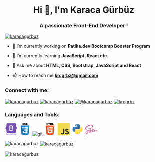 <h1 align="center">Hi 👋, I'm Karaca Gürbüz</h1>
<h3 align="center">A passionate Front-End Developer !</h3>

<p align="left"> <a href="https://github.com/ryo-ma/github-profile-trophy"><img src="https://github-profile-trophy.vercel.app/?username=karacagurbuz" alt="karacagurbuz" /></a> </p>

- 🔭 I’m currently working on **Patika.dev Bootcamp Booster Program**

- 🌱 I’m currently learning **JavaScript, React etc.**

- 💬 Ask me about **HTML, CSS, Bootstrap, JavaScript and React**

- 📫 How to reach me **krcgrbz@gmail.com**

<h3 align="left">Connect with me:</h3>
<p align="left">
<a href="https://codepen.io/karacagurbuz" target="blank"><img align="center" src="https://raw.githubusercontent.com/rahuldkjain/github-profile-readme-generator/master/src/images/icons/Social/codepen.svg" alt="karacagurbuz" height="30" width="40" /></a>
<a href="https://linkedin.com/in/karacagurbuz" target="blank"><img align="center" src="https://raw.githubusercontent.com/rahuldkjain/github-profile-readme-generator/master/src/images/icons/Social/linked-in-alt.svg" alt="karacagurbuz" height="30" width="40" /></a>
<a href="https://medium.com/@karacagurbuz" target="blank"><img align="center" src="https://raw.githubusercontent.com/rahuldkjain/github-profile-readme-generator/master/src/images/icons/Social/medium.svg" alt="@karacagurbuz" height="30" width="40" /></a>
<a href="https://www.hackerrank.com/krcgrbz" target="blank"><img align="center" src="https://raw.githubusercontent.com/rahuldkjain/github-profile-readme-generator/master/src/images/icons/Social/hackerrank.svg" alt="krcgrbz" height="30" width="40" /></a>
</p>

<h3 align="left">Languages and Tools:</h3>
<p align="left"> <a href="https://getbootstrap.com" target="_blank" rel="noreferrer"> <img src="https://raw.githubusercontent.com/devicons/devicon/master/icons/bootstrap/bootstrap-plain-wordmark.svg" alt="bootstrap" width="40" height="40"/> </a> <a href="https://www.w3schools.com/css/" target="_blank" rel="noreferrer"> <img src="https://raw.githubusercontent.com/devicons/devicon/master/icons/css3/css3-original-wordmark.svg" alt="css3" width="40" height="40"/> </a> <a href="https://git-scm.com/" target="_blank" rel="noreferrer"> <img src="https://www.vectorlogo.zone/logos/git-scm/git-scm-icon.svg" alt="git" width="40" height="40"/> </a> <a href="https://www.w3.org/html/" target="_blank" rel="noreferrer"> <img src="https://raw.githubusercontent.com/devicons/devicon/master/icons/html5/html5-original-wordmark.svg" alt="html5" width="40" height="40"/> </a> <a href="https://developer.mozilla.org/en-US/docs/Web/JavaScript" target="_blank" rel="noreferrer"> <img src="https://raw.githubusercontent.com/devicons/devicon/master/icons/javascript/javascript-original.svg" alt="javascript" width="40" height="40"/> </a> <a href="https://www.python.org" target="_blank" rel="noreferrer"> <img src="https://raw.githubusercontent.com/devicons/devicon/master/icons/python/python-original.svg" alt="python" width="40" height="40"/> </a> <a href="https://sass-lang.com" target="_blank" rel="noreferrer"> <img src="https://raw.githubusercontent.com/devicons/devicon/master/icons/sass/sass-original.svg" alt="sass" width="40" height="40"/> </a> </p>

<p><img align="left" src="https://github-readme-stats.vercel.app/api/top-langs?username=karacagurbuz&show_icons=true&locale=en&layout=compact" alt="karacagurbuz" /></p>

<p>&nbsp;<img align="center" src="https://github-readme-stats.vercel.app/api?username=karacagurbuz&show_icons=true&locale=en" alt="karacagurbuz" /></p>

<p><img align="center" src="https://github-readme-streak-stats.herokuapp.com/?user=karacagurbuz&" alt="karacagurbuz" /></p>

